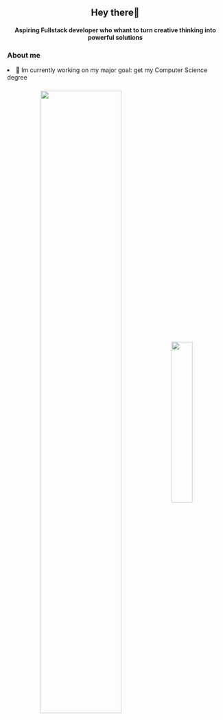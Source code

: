 <h2 align="center"><strong>Hey there🫡</strong></h2>
<h4 align="center">Aspiring Fullstack developer who whant to turn creative thinking into powerful solutions</h4>

<h3>About me</h3>
<li>🔭 Im currently working on my major goal: get my Computer Science degree</li>

<h3 align="center"><img width="61%" align="center" src = "https://github-readme-stats.vercel.app/api?username=carlos-dani-dev&show_icons=true&bg_color="#000000" />
<img width="31%" align="center" src = "https://github-readme-stats.vercel.app/api/top-langs/?username=carlos-dani-dev&layout=compact)](https://github.com/anuraghazra/github-readme-stats" /></h3>
